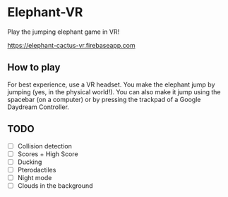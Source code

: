 # Elephant-VR

Play the jumping elephant game in VR!

https://elephant-cactus-vr.firebaseapp.com

## How to play

For best experience, use a VR headset. You make the elephant jump by jumping (yes, in the physical world!). You can also make it jump using the spacebar (on a computer) or by pressing the trackpad of a Google Daydream Controller.

## TODO

- [ ] Collision detection
- [ ] Scores + High Score
- [ ] Ducking
- [ ] Pterodactiles 
- [ ] Night mode
- [ ] Clouds in the background
